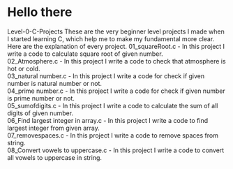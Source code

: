 # Hello there
Level-0-C-Projects
These are the very beginner level projects I made when I started learning C, which help me to make my fundamental more clear.
Here are the explanation of every project.
01_squareRoot.c - In this project I write a code to calculate square root of given number.  
02_Atmosphere.c - In this project I write a code to check that atmosphere is hot or cold.  
03_natural number.c - In this project I write a code for check if given number is natural number or not.  
04_prime number.c - In this project I write a code for check if given number is prime number or not.  
05_sumofdigits.c - In this project I write a code to calculate the sum of all digits of given number.  
06_Find largest integer in array.c - In this project I write a code to find largest integer from given array.  
07_removespaces.c - In this project I write a code to remove spaces from string.  
08_Convert vowels to uppercase.c - In this project I write a code to convert all vowels to uppercase in string.  
